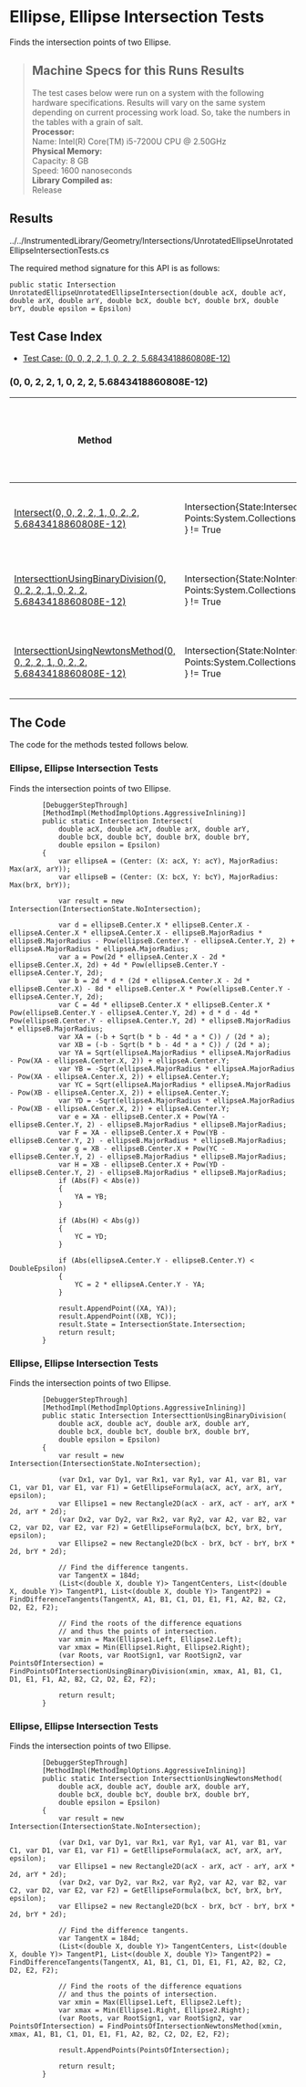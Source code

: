 # Ellipse, Ellipse Intersection Tests

Finds the intersection points of two Ellipse.

> ## Machine Specs for this Runs Results
> The test cases below were run on a system with the following hardware specifications. Results will vary on the same system depending on current processing work load. So, take the numbers in the tables with a grain of salt.  
> **Processor:**  
> Name: Intel(R) Core(TM) i5-7200U CPU @ 2.50GHz  
  > **Physical Memory:**  
> Capacity: 8 GB  
> Speed: 1600 nanoseconds  
  > **Library Compiled as:**  
> Release  

## Results

../../InstrumentedLibrary/Geometry/Intersections/UnrotatedEllipseUnrotatedEllipseIntersectionTests.cs

The required method signature for this API is as follows:

```CSharp
public static Intersection UnrotatedEllipseUnrotatedEllipseIntersection(double acX, double acY, double arX, double arY, double bcX, double bcY, double brX, double brY, double epsilon = Epsilon)
```

## Test Case Index

- [Test Case: (0, 0, 2, 2, 1, 0, 2, 2, 5.6843418860808E-12)](#0,-0,-2,-2,-1,-0,-2,-2,-5.6843418860808E-12)

### (0, 0, 2, 2, 1, 0, 2, 2, 5.6843418860808E-12)

| Method | Results (Actual, Expected) | Time (Trials, Elapsed time, Average running time) | Notes |
|---|---|---|---|
| [Intersect(0, 0, 2, 2, 1, 0, 2, 2, 5.6843418860808E-12)](#Ellipse,-Ellipse-Intersection-Tests) | Intersection{State:Intersection, Points:System.Collections.Generic.List`1[System.ValueTuple`2[System.Double,System.Double]] } != True | 10000 in 28 ms. 0.0028 ms. average |  |
| [IntersecttionUsingBinaryDivision(0, 0, 2, 2, 1, 0, 2, 2, 5.6843418860808E-12)](#Ellipse,-Ellipse-Intersection-Tests) | Intersection{State:NoIntersection, Points:System.Collections.Generic.List`1[System.ValueTuple`2[System.Double,System.Double]] } != True | 10000 in 481 ms. 0.0481 ms. average |  |
| [IntersecttionUsingNewtonsMethod(0, 0, 2, 2, 1, 0, 2, 2, 5.6843418860808E-12)](#Ellipse,-Ellipse-Intersection-Tests) | Intersection{State:NoIntersection, Points:System.Collections.Generic.List`1[System.ValueTuple`2[System.Double,System.Double]] } != True | 10000 in 2883 ms. 0.2883 ms. average |  |

## The Code

The code for the methods tested follows below.

### Ellipse, Ellipse Intersection Tests

Finds the intersection points of two Ellipse.  

```CSharp
        [DebuggerStepThrough]
        [MethodImpl(MethodImplOptions.AggressiveInlining)]
        public static Intersection Intersect(
            double acX, double acY, double arX, double arY,
            double bcX, double bcY, double brX, double brY,
            double epsilon = Epsilon)
        {
            var ellipseA = (Center: (X: acX, Y: acY), MajorRadius: Max(arX, arY));
            var ellipseB = (Center: (X: bcX, Y: bcY), MajorRadius: Max(brX, brY));

            var result = new Intersection(IntersectionState.NoIntersection);

            var d = ellipseB.Center.X * ellipseB.Center.X - ellipseA.Center.X * ellipseA.Center.X - ellipseB.MajorRadius * ellipseB.MajorRadius - Pow(ellipseB.Center.Y - ellipseA.Center.Y, 2) + ellipseA.MajorRadius * ellipseA.MajorRadius;
            var a = Pow(2d * ellipseA.Center.X - 2d * ellipseB.Center.X, 2d) + 4d * Pow(ellipseB.Center.Y - ellipseA.Center.Y, 2d);
            var b = 2d * d * (2d * ellipseA.Center.X - 2d * ellipseB.Center.X) - 8d * ellipseB.Center.X * Pow(ellipseB.Center.Y - ellipseA.Center.Y, 2d);
            var C = 4d * ellipseB.Center.X * ellipseB.Center.X * Pow(ellipseB.Center.Y - ellipseA.Center.Y, 2d) + d * d - 4d * Pow(ellipseB.Center.Y - ellipseA.Center.Y, 2d) * ellipseB.MajorRadius * ellipseB.MajorRadius;
            var XA = (-b + Sqrt(b * b - 4d * a * C)) / (2d * a);
            var XB = (-b - Sqrt(b * b - 4d * a * C)) / (2d * a);
            var YA = Sqrt(ellipseA.MajorRadius * ellipseA.MajorRadius - Pow(XA - ellipseA.Center.X, 2)) + ellipseA.Center.Y;
            var YB = -Sqrt(ellipseA.MajorRadius * ellipseA.MajorRadius - Pow(XA - ellipseA.Center.X, 2)) + ellipseA.Center.Y;
            var YC = Sqrt(ellipseA.MajorRadius * ellipseA.MajorRadius - Pow(XB - ellipseA.Center.X, 2)) + ellipseA.Center.Y;
            var YD = -Sqrt(ellipseA.MajorRadius * ellipseA.MajorRadius - Pow(XB - ellipseA.Center.X, 2)) + ellipseA.Center.Y;
            var e = XA - ellipseB.Center.X + Pow(YA - ellipseB.Center.Y, 2) - ellipseB.MajorRadius * ellipseB.MajorRadius;
            var F = XA - ellipseB.Center.X + Pow(YB - ellipseB.Center.Y, 2) - ellipseB.MajorRadius * ellipseB.MajorRadius;
            var g = XB - ellipseB.Center.X + Pow(YC - ellipseB.Center.Y, 2) - ellipseB.MajorRadius * ellipseB.MajorRadius;
            var H = XB - ellipseB.Center.X + Pow(YD - ellipseB.Center.Y, 2) - ellipseB.MajorRadius * ellipseB.MajorRadius;
            if (Abs(F) < Abs(e))
            {
                YA = YB;
            }

            if (Abs(H) < Abs(g))
            {
                YC = YD;
            }

            if (Abs(ellipseA.Center.Y - ellipseB.Center.Y) < DoubleEpsilon)
            {
                YC = 2 * ellipseA.Center.Y - YA;
            }

            result.AppendPoint((XA, YA));
            result.AppendPoint((XB, YC));
            result.State = IntersectionState.Intersection;
            return result;
        }
```

### Ellipse, Ellipse Intersection Tests

Finds the intersection points of two Ellipse.  

```CSharp
        [DebuggerStepThrough]
        [MethodImpl(MethodImplOptions.AggressiveInlining)]
        public static Intersection IntersecttionUsingBinaryDivision(
            double acX, double acY, double arX, double arY,
            double bcX, double bcY, double brX, double brY,
            double epsilon = Epsilon)
        {
            var result = new Intersection(IntersectionState.NoIntersection);

            (var Dx1, var Dy1, var Rx1, var Ry1, var A1, var B1, var C1, var D1, var E1, var F1) = GetEllipseFormula(acX, acY, arX, arY, epsilon);
            var Ellipse1 = new Rectangle2D(acX - arX, acY - arY, arX * 2d, arY * 2d);
            (var Dx2, var Dy2, var Rx2, var Ry2, var A2, var B2, var C2, var D2, var E2, var F2) = GetEllipseFormula(bcX, bcY, brX, brY, epsilon);
            var Ellipse2 = new Rectangle2D(bcX - brX, bcY - brY, brX * 2d, brY * 2d);

            // Find the difference tangents.
            var TangentX = 184d;
            (List<(double X, double Y)> TangentCenters, List<(double X, double Y)> TangentP1, List<(double X, double Y)> TangentP2) = FindDifferenceTangents(TangentX, A1, B1, C1, D1, E1, F1, A2, B2, C2, D2, E2, F2);

            // Find the roots of the difference equations
            // and thus the points of intersection.
            var xmin = Max(Ellipse1.Left, Ellipse2.Left);
            var xmax = Min(Ellipse1.Right, Ellipse2.Right);
            (var Roots, var RootSign1, var RootSign2, var PointsOfIntersection) = FindPointsOfIntersectionUsingBinaryDivision(xmin, xmax, A1, B1, C1, D1, E1, F1, A2, B2, C2, D2, E2, F2);

            return result;
        }
```

### Ellipse, Ellipse Intersection Tests

Finds the intersection points of two Ellipse.  

```CSharp
        [DebuggerStepThrough]
        [MethodImpl(MethodImplOptions.AggressiveInlining)]
        public static Intersection IntersecttionUsingNewtonsMethod(
            double acX, double acY, double arX, double arY,
            double bcX, double bcY, double brX, double brY,
            double epsilon = Epsilon)
        {
            var result = new Intersection(IntersectionState.NoIntersection);

            (var Dx1, var Dy1, var Rx1, var Ry1, var A1, var B1, var C1, var D1, var E1, var F1) = GetEllipseFormula(acX, acY, arX, arY, epsilon);
            var Ellipse1 = new Rectangle2D(acX - arX, acY - arY, arX * 2d, arY * 2d);
            (var Dx2, var Dy2, var Rx2, var Ry2, var A2, var B2, var C2, var D2, var E2, var F2) = GetEllipseFormula(bcX, bcY, brX, brY, epsilon);
            var Ellipse2 = new Rectangle2D(bcX - brX, bcY - brY, brX * 2d, brY * 2d);

            // Find the difference tangents.
            var TangentX = 184d;
            (List<(double X, double Y)> TangentCenters, List<(double X, double Y)> TangentP1, List<(double X, double Y)> TangentP2) = FindDifferenceTangents(TangentX, A1, B1, C1, D1, E1, F1, A2, B2, C2, D2, E2, F2);

            // Find the roots of the difference equations
            // and thus the points of intersection.
            var xmin = Max(Ellipse1.Left, Ellipse2.Left);
            var xmax = Min(Ellipse1.Right, Ellipse2.Right);
            (var Roots, var RootSign1, var RootSign2, var PointsOfIntersection) = FindPointsOfIntersectionNewtonsMethod(xmin, xmax, A1, B1, C1, D1, E1, F1, A2, B2, C2, D2, E2, F2);

            result.AppendPoints(PointsOfIntersection);

            return result;
        }
```

